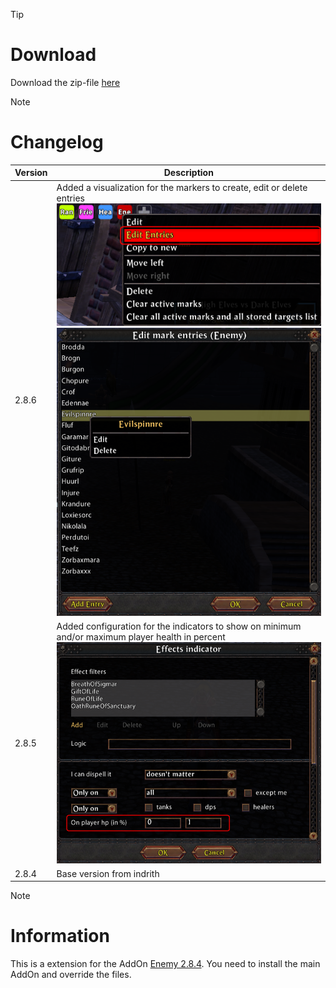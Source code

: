 > [!TIP]
> # Download
> Download the zip-file [here](https://github.com/Makume/ReturnOfReckoning-AddOns/blob/main/Enemy/Enemy.zip)

> [!NOTE]
> # Changelog
> 
> | Version  | Description |
> | ------------- | ------------- |
> | 2.8.6  | Added a visualization for the markers to create, edit or delete entries<br/>![](https://github.com/Makume/ReturnOfReckoning-AddOns/blob/main/Enemy/(Images)/Edit%20Entries%20-%20ContextMenu.png)<br/>![](https://github.com/Makume/ReturnOfReckoning-AddOns/blob/main/Enemy/(Images)/Marker%20List.png)|
> | 2.8.5  | Added configuration for the indicators to show on minimum and/or maximum player health in percent<br/>![](https://github.com/Makume/ReturnOfReckoning-AddOns/blob/main/Enemy/(Images)/Health%20Percent.png)|
> | 2.8.4  | Base version from indrith  |

> [!NOTE]
> # Information
> 
> This is a extension for the AddOn [Enemy 2.8.4](https://tools.idrinth.de/addons/enemy/). You need to install the main AddOn and override the files.
